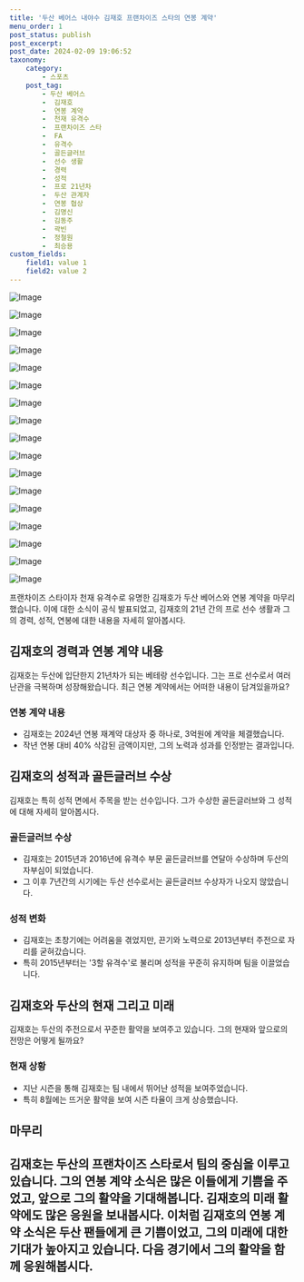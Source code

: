 ```yaml
---
title: '두산 베어스 내야수 김재호 프랜차이즈 스타의 연봉 계약'
menu_order: 1
post_status: publish
post_excerpt: 
post_date: 2024-02-09 19:06:52
taxonomy:
    category:
        - 스포츠
    post_tag:
        - 두산 베어스
        -  김재호
        -  연봉 계약
        -  천재 유격수
        -  프랜차이즈 스타
        -  FA
        -  유격수
        -  골든글러브
        -  선수 생활
        -  경력
        -  성적
        -  프로 21년차
        -  두산 관계자
        -  연봉 협상
        -  김명신
        -  김동주
        -  곽빈
        -  정철원
        -  최승용
custom_fields:
    field1: value 1
    field2: value 2
---
```


![Image](https://imgnews.pstatic.net/image/477/2024/02/09/0000472985_001_20240209170804008.jpg?type=w647)

![Image](https://imgnews.pstatic.net/image/477/2024/02/09/0000472985_002_20240209170804046.jpg?type=w647)

![Image](https://imgnews.pstatic.net/image/477/2024/02/09/0000472985_003_20240209170804083.jpg?type=w647)

![Image](https://imgnews.pstatic.net/image/477/2024/02/09/0000472985_004_20240209170804123.jpg?type=w647)

![Image](https://imgnews.pstatic.net/image/477/2024/02/09/0000472985_005_20240209170804156.jpg?type=w647)

![Image](https://imgnews.pstatic.net/image/477/2024/02/09/0000472985_006_20240209170804196.jpg?type=w647)

![Image](https://imgnews.pstatic.net/image/477/2024/02/09/0000472985_007_20240209170804230.jpg?type=w647)

![Image](https://imgnews.pstatic.net/image/477/2024/02/09/0000472985_008_20240209170804265.jpg?type=w647)

![Image](https://imgnews.pstatic.net/image/477/2024/02/09/0000472985_009_20240209170804299.jpg?type=w647)

![Image](https://imgnews.pstatic.net/image/477/2024/02/09/0000472985_010_20240209170804352.jpg?type=w647)

![Image](https://imgnews.pstatic.net/image/477/2024/02/09/0000472985_011_20240209170804389.jpg?type=w647)

![Image](https://imgnews.pstatic.net/image/477/2024/02/09/0000472985_012_20240209170804424.jpg?type=w647)

![Image](https://imgnews.pstatic.net/image/477/2024/02/09/0000472985_013_20240209170804471.jpg?type=w647)

![Image](https://imgnews.pstatic.net/image/477/2024/02/09/0000472985_014_20240209170804514.jpg?type=w647)

![Image](https://imgnews.pstatic.net/image/477/2024/02/09/0000472985_015_20240209170804550.jpg?type=w647)

![Image](https://imgnews.pstatic.net/image/477/2024/02/09/0000472985_016_20240209170804587.jpg?type=w647)

![Image](https://imgnews.pstatic.net/image/477/2024/02/09/0000472985_017_20240209170804624.jpg?type=w647)

프랜차이즈 스타이자 천재 유격수로 유명한 김재호가 두산 베어스와 연봉 계약을 마무리했습니다. 이에 대한 소식이 공식 발표되었고, 김재호의 21년 간의 프로 선수 생활과 그의 경력, 성적, 연봉에 대한 내용을 자세히 알아봅시다.
## 김재호의 경력과 연봉 계약 내용
김재호는 두산에 입단한지 21년차가 되는 베테랑 선수입니다. 그는 프로 선수로서 여러 난관을 극복하며 성장해왔습니다. 최근 연봉 계약에서는 어떠한 내용이 담겨있을까요?
### 연봉 계약 내용
- 김재호는 2024년 연봉 재계약 대상자 중 하나로, 3억원에 계약을 체결했습니다.
- 작년 연봉 대비 40% 삭감된 금액이지만, 그의 노력과 성과를 인정받는 결과입니다.
## 김재호의 성적과 골든글러브 수상
김재호는 특히 성적 면에서 주목을 받는 선수입니다. 그가 수상한 골든글러브와 그 성적에 대해 자세히 알아봅시다.
### 골든글러브 수상
- 김재호는 2015년과 2016년에 유격수 부문 골든글러브를 연달아 수상하며 두산의 자부심이 되었습니다.
- 그 이후 7년간의 시기에는 두산 선수로서는 골든글러브 수상자가 나오지 않았습니다.
### 성적 변화
- 김재호는 초창기에는 어려움을 겪었지만, 끈기와 노력으로 2013년부터 주전으로 자리를 굳혀갔습니다.
- 특히 2015년부터는 '3할 유격수'로 불리며 성적을 꾸준히 유지하며 팀을 이끌었습니다.
## 김재호와 두산의 현재 그리고 미래
김재호는 두산의 주전으로서 꾸준한 활약을 보여주고 있습니다. 그의 현재와 앞으로의 전망은 어떻게 될까요?
### 현재 상황
- 지난 시즌을 통해 김재호는 팀 내에서 뛰어난 성적을 보여주었습니다.
- 특히 8월에는 뜨거운 활약을 보여 시즌 타율이 크게 상승했습니다.
## 마무리
김재호는 두산의 프랜차이즈 스타로서 팀의 중심을 이루고 있습니다. 그의 연봉 계약 소식은 많은 이들에게 기쁨을 주었고, 앞으로 그의 활약을 기대해봅니다. 김재호의 미래 활약에도 많은 응원을 보내봅시다.
이처럼 김재호의 연봉 계약 소식은 두산 팬들에게 큰 기쁨이었고, 그의 미래에 대한 기대가 높아지고 있습니다. 다음 경기에서 그의 활약을 함께 응원해봅시다.
---
